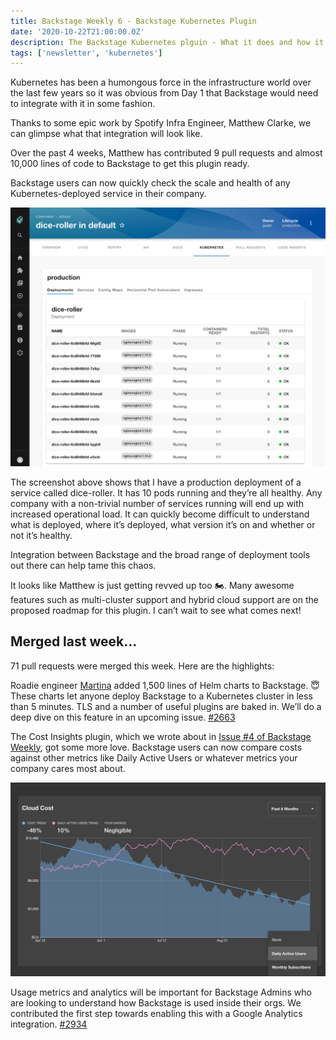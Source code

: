 ```yaml
---
title: Backstage Weekly 6 - Backstage Kubernetes Plugin
date: '2020-10-22T21:00:00.0Z'
description: The Backstage Kubernetes plguin - What it does and how it can help you.
tags: ['newsletter', 'kubernetes']
---
```


Kubernetes has been a humongous force in the infrastructure world over the last few years so it was obvious from Day 1 that Backstage would need to integrate with it in some fashion.

Thanks to some epic work by Spotify Infra Engineer, Matthew Clarke, we can glimpse what that integration will look like.

Over the past 4 weeks, Matthew has contributed 9 pull requests and almost 10,000 lines of code to Backstage to get this plugin ready.

Backstage users can now quickly check the scale and health of any Kubernetes-deployed service in their company.

![a screenshot of the Backstage kubernetes pluign showing a number of pods for an application called dice-roller](./kubernetes-plugin.png)

The screenshot above shows that I have a production deployment of a service called dice-roller. It has 10 pods running and they’re all healthy.
Any company with a non-trivial number of services running will end up with increased operational load. It can quickly become difficult to understand what is deployed, where it’s deployed, what version it’s on and whether or not it’s healthy.

Integration between Backstage and the broad range of deployment tools out there can help tame this chaos.

It looks like Matthew is just getting revved up too 🏍. Many awesome features such as multi-cluster support and hybrid cloud support are on the proposed roadmap for this plugin. I can’t wait to see what comes next!

## Merged last week...

71 pull requests were merged this week. Here are the highlights:

Roadie engineer [Martina](https://github.com/martina-if) added 1,500 lines of Helm charts to Backstage. 😇 These charts let anyone deploy Backstage to a Kubernetes cluster in less than 5 minutes. TLS and a number of useful plugins are baked in. We’ll do a deep dive on this feature in an upcoming issue. [#2663](https://github.com/spotify/backstage/pull/2663)

The Cost Insights plugin, which we wrote about in [Issue #4 of Backstage Weekly](/blog/backstage-weekly-4-cost-insights/), got some more love. Backstage users can now compare costs against other metrics like Daily Active Users or whatever metrics your company cares most about.

![a screenshot of the cost insights plugin showing cost vs. daily active users](./cost-insights.png)

Usage metrics and analytics will be important for Backstage Admins who are looking to understand how Backstage is used inside their orgs. We contributed the first step towards enabling this with a Google Analytics integration. [#2934](https://github.com/spotify/backstage/pull/2934)
